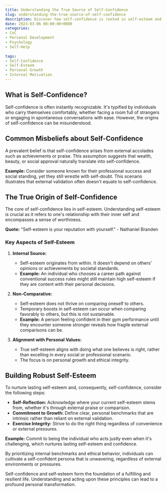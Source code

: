 ```yaml
---
title: Understanding the True Source of Self-Confidence
slug: understanding-the-true-source-of-self-confidence
description: Discover how self-confidence is rooted in self-esteem and learn the key to enhancing both from within.
date: 2023-03-06 00:00:00+0000
categories:
- CoC
- Personal Development
- Psychology
- Self-Help
 
tags:
- Self-Confidence
- Self-Esteem
- Personal Growth
- Internal Motivation
---
```


## What is Self-Confidence?

Self-confidence is often instantly recognizable. It's typified by individuals who carry themselves comfortably, whether facing a room full of strangers or engaging in spontaneous conversations with ease. However, the origins of self-confidence can be misunderstood.

## Common Misbeliefs about Self-Confidence

A prevalent belief is that self-confidence arises from external accolades such as achievements or praise. This assumption suggests that wealth, beauty, or social approval naturally translate into self-confidence.

**Example:** Consider someone known for their professional success and social standing, yet they still wrestle with self-doubt. This scenario illustrates that external validation often doesn't equate to self-confidence.

## The True Origin of Self-Confidence

The core of self-confidence lies in self-esteem. Understanding self-esteem is crucial as it refers to one's relationship with their inner self and encompasses a sense of worthiness.

**Quote:** "Self-esteem is your reputation with yourself." - Nathaniel Branden

### Key Aspects of Self-Esteem

1. **Internal Source:**
   - Self-esteem originates from within. It doesn't depend on others' opinions or achievements by societal standards.
   - **Example:** An individual who chooses a career path against conventional success rules might still maintain high self-esteem if they are content with their personal decisions.

2. **Non-Comparative:**
   - Self-esteem does not thrive on comparing oneself to others.
   - Temporary boosts in self-esteem can occur when comparing favorably to others, but this is not sustainable.
   - **Example:** A person feeling confident in their gym performance until they encounter someone stronger reveals how fragile external comparisons can be.

3. **Alignment with Personal Values:**
   - True self-esteem aligns with doing what one believes is right, rather than excelling in every social or professional scenario.
   - The focus is on personal growth and ethical integrity.

## Building Robust Self-Esteem

To nurture lasting self-esteem and, consequently, self-confidence, consider the following steps:

- **Self-Reflection:** Acknowledge where your current self-esteem stems from, whether it's through external praise or comparison.
- **Commitment to Growth:** Define clear, personal benchmarks that are intrinsic rather than reliant on external validation.
- **Exercise Integrity:** Strive to do the right thing regardless of convenience or external pressures.

**Example:** Commit to being the individual who acts justly even when it's challenging, which nurtures lasting self-esteem and confidence.

By prioritizing internal benchmarks and ethical behavior, individuals can cultivate a self-confident persona that is unwavering, regardless of external environments or pressures.

Self-confidence and self-esteem form the foundation of a fulfilling and resilient life. Understanding and acting upon these principles can lead to a profound personal transformation.
